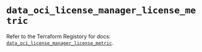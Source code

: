 # `data_oci_license_manager_license_metric`

Refer to the Terraform Registory for docs: [`data_oci_license_manager_license_metric`](https://registry.terraform.io/providers/oracle/oci/6.18.0/docs/data-sources/license_manager_license_metric).
